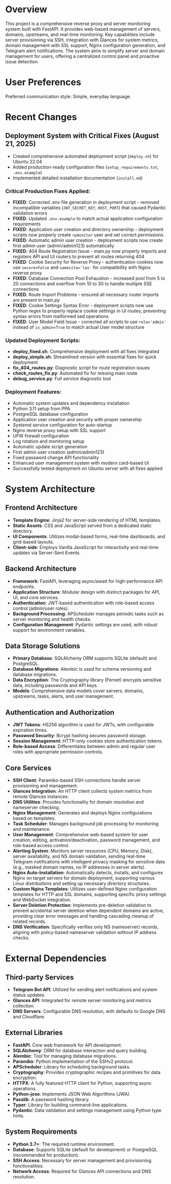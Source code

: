 # Overview

This project is a comprehensive reverse proxy and server monitoring system built with FastAPI. It provides web-based management of servers, domains, upstreams, and real-time monitoring. Key capabilities include server provisioning via SSH, integration with Glances for system metrics, domain management with SSL support, Nginx configuration generation, and Telegram alert notifications. The system aims to simplify server and domain management for users, offering a centralized control panel and proactive issue detection.

# User Preferences

Preferred communication style: Simple, everyday language.

# Recent Changes

## Deployment System with Critical Fixes (August 21, 2025)
- Created comprehensive automated deployment script (`deploy.sh`) for Ubuntu 22.04
- Added production-ready configuration files (`setup_requirements.txt`, `.env.example`)
- Implemented detailed installation documentation (`install.md`)

### Critical Production Fixes Applied:
- **FIXED**: Corrected .env file generation in deployment script - removed incompatible variables (`JWT_SECRET_KEY`, `HOST`, `PORT`) that caused Pydantic validation errors
- **FIXED**: Updated `.env.example` to match actual application configuration requirements
- **FIXED**: Application user creation and directory ownership - deployment scripts now properly create `rpmonitor` user and set correct permissions
- **FIXED**: Automatic admin user creation - deployment scripts now create first admin user (admin/admin123) automatically
- **FIXED**: 404 Route Registration Issue - main.py now properly imports and registers API and UI routers to prevent all routes returning 404
- **FIXED**: Cookie Security for Reverse Proxy - authentication cookies now use `secure=False` and `samesite='lax'` for compatibility with Nginx reverse proxy
- **FIXED**: Database Connection Pool Exhaustion - increased pool from 5 to 20 connections and overflow from 10 to 30 to handle multiple SSE connections
- **FIXED**: Route Import Problems - ensured all necessary router imports are present in main.py
- **FIXED**: Cookie Settings Syntax Error - deployment scripts now use Python regex to properly replace cookie settings in UI routes, preventing syntax errors from malformed sed operations
- **FIXED**: User Model Field Issue - corrected all scripts to use `role='admin'` instead of `is_admin=True` to match actual User model structure

### Updated Deployment Scripts:
- **deploy_fixed.sh**: Comprehensive deployment with all fixes integrated
- **deploy_simple.sh**: Streamlined version with essential fixes for quick deployment
- **fix_404_routes.py**: Diagnostic script for route registration issues
- **check_routes_fix.py**: Automated fix for missing main route
- **debug_service.py**: Full service diagnostic tool

### Deployment Features:
- Automatic system updates and dependency installation
- Python 3.11 setup from PPA
- PostgreSQL database configuration
- Application user creation and security with proper ownership
- Systemd service configuration for auto-startup
- Nginx reverse proxy setup with SSL support
- UFW firewall configuration
- Log rotation and monitoring setup
- Automatic update script generation
- First admin user creation (admin/admin123)
- Fixed password change API functionality
- Enhanced user management system with modern card-based UI
- Successfully tested deployment on Ubuntu server with all fixes applied

# System Architecture

## Frontend Architecture
- **Template Engine**: Jinja2 for server-side rendering of HTML templates.
- **Static Assets**: CSS and JavaScript served from a dedicated static directory.
- **UI Components**: Utilizes modal-based forms, real-time dashboards, and grid-based layouts.
- **Client-side**: Employs Vanilla JavaScript for interactivity and real-time updates via Server-Sent Events.

## Backend Architecture
- **Framework**: FastAPI, leveraging async/await for high-performance API endpoints.
- **Application Structure**: Modular design with distinct packages for API, UI, and core services.
- **Authentication**: JWT-based authentication with role-based access control (admin/user roles).
- **Background Processing**: APScheduler manages periodic tasks such as server monitoring and health checks.
- **Configuration Management**: Pydantic settings are used, with robust support for environment variables.

## Data Storage Solutions
- **Primary Database**: SQLAlchemy ORM supports SQLite (default) and PostgreSQL.
- **Database Migrations**: Alembic is used for schema versioning and database migrations.
- **Data Encryption**: The Cryptography library (Fernet) encrypts sensitive data, including passwords and API keys.
- **Models**: Comprehensive data models cover servers, domains, upstreams, tasks, alerts, and user management.

## Authentication and Authorization
- **JWT Tokens**: HS256 algorithm is used for JWTs, with configurable expiration times.
- **Password Security**: Bcrypt hashing secures password storage.
- **Session Management**: HTTP-only cookies store authentication tokens.
- **Role-based Access**: Differentiates between admin and regular user roles with appropriate permission controls.

## Core Services
- **SSH Client**: Paramiko-based SSH connections handle server provisioning and management.
- **Glances Integration**: An HTTP client collects system metrics from remote Glances instances.
- **DNS Utilities**: Provides functionality for domain resolution and nameserver checking.
- **Nginx Management**: Generates and deploys Nginx configurations based on templates.
- **Task Scheduler**: Manages background job processing for monitoring and maintenance.
- **User Management**: Comprehensive web-based system for user creation, editing, activation/deactivation, password management, and role-based access control.
- **Alerting System**: Monitors server resources (CPU, Memory, Disk), server availability, and NS domain validation, sending real-time Telegram notifications with intelligent privacy masking for sensitive data (e.g., masked domain names, no IP addresses in server alerts).
- **Nginx Auto-Installation**: Automatically detects, installs, and configures Nginx on target servers for domain deployment, supporting various Linux distributions and setting up necessary directory structures.
- **Custom Nginx Templates**: Utilizes user-defined Nginx configuration templates for HTTP and SSL domains, supporting specific proxy settings and WebSocket integration.
- **Server Deletion Protection**: Implements pre-deletion validation to prevent accidental server deletion when dependent domains are active, providing clear error messages and handling cascading cleanup of related records.
- **DNS Verification**: Specifically verifies only NS (nameserver) records, aligning with policy-based nameserver validation without IP address checks.

# External Dependencies

## Third-party Services
- **Telegram Bot API**: Utilized for sending alert notifications and system status updates.
- **Glances API**: Integrated for remote server monitoring and metrics collection.
- **DNS Servers**: Configurable DNS resolution, with defaults to Google DNS and Cloudflare.

## External Libraries
- **FastAPI**: Core web framework for API development.
- **SQLAlchemy**: ORM for database interaction and query building.
- **Alembic**: Tool for managing database migrations.
- **Paramiko**: Python implementation of the SSHv2 protocol.
- **APScheduler**: Library for scheduling background tasks.
- **Cryptography**: Provides cryptographic recipes and primitives for data encryption.
- **HTTPX**: A fully featured HTTP client for Python, supporting async operations.
- **Python-jose**: Implements JSON Web Algorithms (JWA).
- **Passlib**: A password hashing library.
- **Typer**: Library for building command-line applications.
- **Pydantic**: Data validation and settings management using Python type hints.

## System Requirements
- **Python 3.7+**: The required runtime environment.
- **Database**: Supports SQLite (default for development) or PostgreSQL (recommended for production).
- **SSH Access**: Necessary for server management and provisioning functionalities.
- **Network Access**: Required for Glances API connections and DNS resolution.